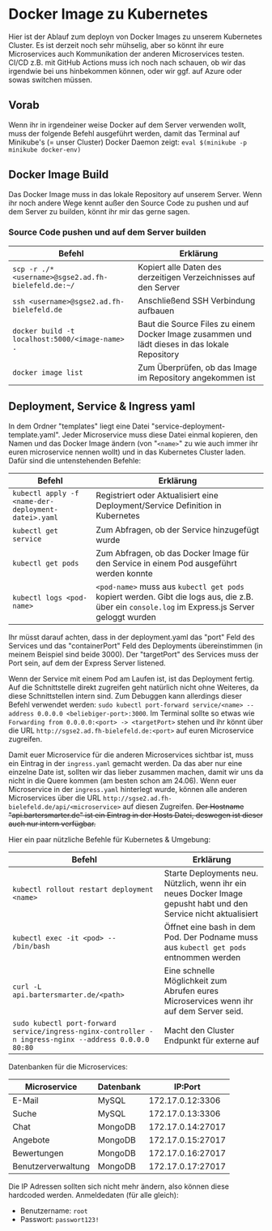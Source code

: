 # Docker Image zu Kubernetes

Hier ist der Ablauf zum deployn von Docker Images zu unserem Kubernetes Cluster. Es ist derzeit noch sehr mühselig, aber so könnt ihr eure Microservices auch Kommunikation der anderen Microservices testen. CI/CD z.B. mit GitHub Actions muss ich noch nach schauen, ob wir das irgendwie bei uns hinbekommen können, oder wir ggf. auf Azure oder sowas switchen müssen.

## Vorab

Wenn ihr in irgendeiner weise Docker auf dem Server verwenden wollt, muss der folgende Befehl ausgeführt werden, damit das Terminal auf Minikube's (= unser Cluster) Docker Daemon zeigt: `eval $(minikube -p minikube docker-env)`

## Docker Image Build

Das Docker Image muss in das lokale Repository auf unserem Server. Wenn ihr noch andere Wege kennt außer den Source Code zu pushen und auf dem Server zu builden, könnt ihr mir das gerne sagen.

### Source Code pushen und auf dem Server builden

| Befehl                                              | Erklärung                                                    |
| --------------------------------------------------- | ------------------------------------------------------------ |
| `scp -r ./* <username>@sgse2.ad.fh-bielefeld.de:~/` | Kopiert alle Daten des derzeitigen Verzeichnisses auf den Server |
| `ssh <username>@sgse2.ad.fh-bielefeld.de`           | Anschließend SSH Verbindung aufbauen                         |
| `docker build -t localhost:5000/<image-name> .`     | Baut die Source Files zu einem Docker Image zusammen und lädt dieses in das lokale Repository |
| `docker image list`                                 | Zum Überprüfen, ob das Image im Repository angekommen ist    |

## Deployment, Service & Ingress yaml

In dem Ordner "templates" liegt eine Datei "service-deployment-template.yaml". Jeder Microservice muss diese Datei einmal kopieren, den Namen und das Docker Image ändern (von "`<name>`" zu wie auch immer ihr euren microservice nennen wollt) und in das Kubernetes Cluster laden. Dafür sind die untenstehenden Befehle:

| Befehl                                              | Erklärung                                                    |
| --------------------------------------------------- | ------------------------------------------------------------ |
| `kubectl apply -f <name-der-deployment-datei>.yaml` | Registriert oder Aktualisiert eine Deployment/Service Definition in Kubernetes |
| `kubectl get service`                               | Zum Abfragen, ob der Service hinzugefügt wurde               |
| `kubectl get pods`                                  | Zum Abfragen, ob das Docker Image für den Service in einem Pod ausgeführt werden konnte |
| `kubectl logs <pod-name>`                           | `<pod-name>` muss aus `kubectl get pods` kopiert werden. Gibt die logs aus, die z.B. über ein `console.log` im Express.js Server geloggt wurden |

Ihr müsst darauf achten, dass in der deployment.yaml das "port" Feld des Services und das "containerPort" Feld des Deployments übereinstimmen (in meinem Beispiel sind beide 3000). Der "targetPort" des Services muss der Port sein, auf dem der Express Server listened.

Wenn der Service mit einem Pod am Laufen ist, ist das Deployment fertig. Auf die Schnittstelle direkt zugreifen geht natürlich nicht ohne Weiteres, da diese Schnittstellen intern sind. Zum Debuggen kann allerdings dieser Befehl verwendet werden: `sudo kubectl port-forward service/<name> --address 0.0.0.0 <beliebiger-port>:3000`. Im Terminal sollte so etwas wie `Forwarding from 0.0.0.0:<port> -> <targetPort>` stehen und ihr könnt über die URL `http://sgse2.ad.fh-bielefeld.de:<port>` auf euren Microservice zugreifen.

Damit euer Microservice für die anderen Microservices sichtbar ist, muss ein Eintrag in der `ingress.yaml` gemacht werden. Da das aber nur eine einzelne Date ist, sollten wir das lieber zusammen machen, damit wir uns da nicht in die Quere kommen (am besten schon am 24.06). Wenn euer Microservice in der `ingress.yaml` hinterlegt wurde, können alle anderen Microservices über die URL `http://sgse2.ad.fh-bielefeld.de/api/<microservice>` auf diesen Zugreifen. ~~Der Hostname "api.bartersmarter.de" ist ein Eintrag in der Hosts Datei, deswegen ist dieser auch nur intern verfügbar.~~



Hier ein paar nützliche Befehle für Kubernetes & Umgebung:

| Befehl                                                       | Erklärung                                                    |
| ------------------------------------------------------------ | ------------------------------------------------------------ |
| `kubectl rollout restart deployment <name>`                  | Starte Deployments neu. Nützlich, wenn ihr ein neues Docker Image gepusht habt und den Service nicht aktualisiert |
| `kubectl exec -it <pod> -- /bin/bash`                        | Öffnet eine bash in dem Pod. Der Podname muss aus `kubectl get pods` entnommen werden |
| `curl -L api.bartersmarter.de/<path>`                        | Eine schnelle Möglichkeit zum Abrufen eures Microservices wenn ihr auf dem Server seid. |
| `sudo kubectl port-forward service/ingress-nginx-controller -n ingress-nginx --address 0.0.0.0 80:80` | Macht den Cluster Endpunkt für externe auf                   |



Datenbanken für die Microservices:

| Microservice       | Datenbank | IP:Port           |
| ------------------ | --------- | ----------------- |
| E-Mail             | MySQL     | 172.17.0.12:3306  |
| Suche              | MySQL     | 172.17.0.13:3306  |
| Chat               | MongoDB   | 172.17.0.14:27017 |
| Angebote           | MongoDB   | 172.17.0.15:27017 |
| Bewertungen        | MongoDB   | 172.17.0.16:27017 |
| Benutzerverwaltung | MongoDB   | 172.17.0.17:27017 |

Die IP Adressen sollten sich nicht mehr ändern, also können diese hardcoded werden. Anmeldedaten (für alle gleich):

- Benutzername: `root`
- Passwort: `passwort123!`